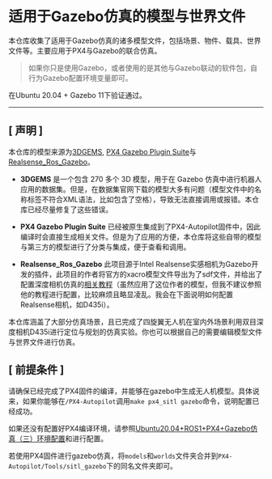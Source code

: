 # 适用于Gazebo仿真的模型与世界文件

本仓库收集了适用于Gazebo仿真的诸多模型文件，包括场景、物件、载具、世界文件等。主要应用于PX4与Gazebo的联合仿真。
>如果你只是使用Gazebo，或者使用的是其他与Gazebo联动的软件包，自行为Gazebo配置环境变量即可。

在Ubuntu 20.04 + Gazebo 11下验证通过。
___

## [ 声明 ]

本仓库的模型来源为[3DGEMS](https://data.nvision2.eecs.yorku.ca/3DGEMS/), [PX4 Gazebo Plugin Suite](https://github.com/PX4/PX4-SITL_gazebo-classic/tree/main)与[Realsense_Ros_Gazebo](https://gitee.com/nie_xun/realsense_ros_gazebo)。

- **3DGEMS**
是一个包含 270 多个 3D 模型，用于在 Gazebo 仿真中进行机器人应用的数据集。但是，在数据集官网下载的模型大多有问题（模型文件中的名称标签不符合XML语法，比如包含了空格），导致无法直接调用或报错。本仓库已经尽量修复了这些错误。

- **PX4 Gazebo Plugin Suite**
已经被原生集成到了PX4-Autopilot固件中，因此编译时会直接生成相关文件。但是为了应用的方便，本仓库将这些自带的模型与第三方的模型进行了分类与集成，便于查看和调用。

- **Realsense_Ros_Gazebo**
此项目源于Intel Realsense实感相机为Gazebo开发的插件，此项目的作者将官方的xacro模型文件导出为了sdf文件，并给出了配置深度相机仿真的[相关教程](https://blog.csdn.net/weixin_41469272/article/details/117919845)（虽然应用了这位作者的模型，但我不建议参照他的教程进行配置，比较麻烦且略显凌乱。我会在下面说明如何配置Realsense相机，如D435i）。

本仓库涵盖了大部分仿真场景，且已完成了四旋翼无人机在室内外场景利用双目深度相机D435i进行定位与规划的仿真实验。你也可以根据自己的需要编辑模型文件与世界文件进行仿真。

## [ 前提条件 ]

请确保已经完成了PX4固件的编译，并能够在gazebo中生成无人机模型。具体说来，如果你能够在`/PX4-Autopilot`调用`make px4_sitl gazebo`命令，说明配置已经成功。

如果还没有配置好PX4编译环境，请参照[Ubuntu20.04+ROS1+PX4+Gazebo仿真（三）环境配置](https://www.bilibili.com/opus/934654041226477571)和[]()进行配置。

若使用PX4固件进行gazebo仿真，将`models`和`worlds`文件夹合并到`PX4-Autopilot/Tools/sitl_gazebo`下的同名文件夹即可。
